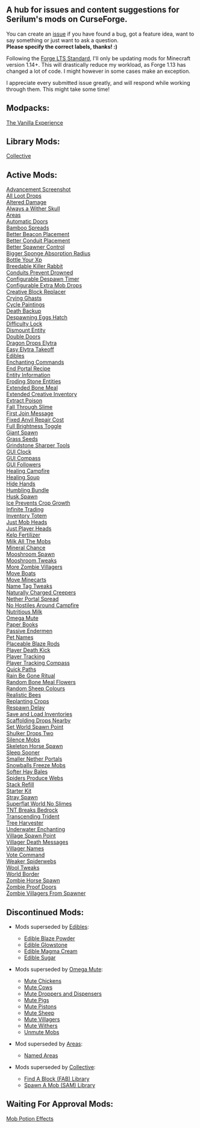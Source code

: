 ## A hub for issues and content suggestions for Serilum's mods on CurseForge.
You can create an [issue](https://github.com/ricksouth/serilum-mc-mods/issues/new/choose) if you have found a bug, got a feature idea, want to say something or just want to ask a question.<br>**Please specify the correct labels, thanks! :)**

Following the [Forge LTS Standard](https://www.minecraftforge.net/forum/topic/79304-112114-and-lts-system/), I'll only be updating mods for Minecraft version 1.14+. This will drastically reduce my workload, as Forge 1.13 has changed a lot of code. I might however in some cases make an exception.

I appreciate every submitted issue greatly, and will respond while working through them. This might take some time!

## Modpacks:
[The Vanilla Experience](https://curseforge.com/minecraft/modpacks/the-vanilla-experience)

## Library Mods:
[Collective](https://curseforge.com/minecraft/mc-mods/collective)

## Active Mods:
[Advancement Screenshot](https://curseforge.com/minecraft/mc-mods/advancement-screenshot)\
[All Loot Drops](https://curseforge.com/minecraft/mc-mods/all-loot-drops)\
[Altered Damage](https://curseforge.com/minecraft/mc-mods/altered-damage)\
[Always a Wither Skull](https://curseforge.com/minecraft/mc-mods/always-a-wither-skull)\
[Areas](https://curseforge.com/minecraft/mc-mods/areas)\
[Automatic Doors](https://curseforge.com/minecraft/mc-mods/automatic-doors)\
[Bamboo Spreads](https://curseforge.com/minecraft/mc-mods/bamboo-spreads)\
[Better Beacon Placement](https://curseforge.com/minecraft/mc-mods/better-beacon-placement)\
[Better Conduit Placement](https://curseforge.com/minecraft/mc-mods/better-conduit-placement)\
[Better Spawner Control](https://curseforge.com/minecraft/mc-mods/better-spawner-control)\
[Bigger Sponge Absorption Radius](https://curseforge.com/minecraft/mc-mods/bigger-sponge-absorption-radius)\
[Bottle Your Xp](https://curseforge.com/minecraft/mc-mods/bottle-your-xp)\
[Breedable Killer Rabbit](https://curseforge.com/minecraft/mc-mods/breedable-killer-rabbit)\
[Conduits Prevent Drowned](https://curseforge.com/minecraft/mc-mods/conduits-prevent-drowned)\
[Configurable Despawn Timer](https://curseforge.com/minecraft/mc-mods/configurable-despawn-timer)\
[Configurable Extra Mob Drops](https://curseforge.com/minecraft/mc-mods/configurable-extra-mob-drops)\
[Creative Block Replacer](https://curseforge.com/minecraft/mc-mods/creative-block-replacer)\
[Crying Ghasts](https://curseforge.com/minecraft/mc-mods/crying-ghasts)\
[Cycle Paintings](https://curseforge.com/minecraft/mc-mods/cycle-paintings)\
[Death Backup](https://curseforge.com/minecraft/mc-mods/death-backup)\
[Despawning Eggs Hatch](https://curseforge.com/minecraft/mc-mods/despawning-eggs-hatch)\
[Difficulty Lock](https://curseforge.com/minecraft/mc-mods/difficulty-lock)\
[Dismount Entity](https://curseforge.com/minecraft/mc-mods/dismount-entity)\
[Double Doors](https://curseforge.com/minecraft/mc-mods/double-doors)\
[Dragon Drops Elytra](https://curseforge.com/minecraft/mc-mods/dragon-drops-elytra)\
[Easy Elytra Takeoff](https://curseforge.com/minecraft/mc-mods/easy-elytra-takeoff)\
[Edibles](https://curseforge.com/minecraft/mc-mods/edibles)\
[Enchanting Commands](https://curseforge.com/minecraft/mc-mods/enchanting-commands)\
[End Portal Recipe](https://curseforge.com/minecraft/mc-mods/end-portal-recipe)\
[Entity Information](https://curseforge.com/minecraft/mc-mods/entity-information)\
[Eroding Stone Entities](https://curseforge.com/minecraft/mc-mods/eroding-stone-entities)\
[Extended Bone Meal](https://curseforge.com/minecraft/mc-mods/extended-bone-meal)\
[Extended Creative Inventory](https://curseforge.com/minecraft/mc-mods/extended-creative-inventory)\
[Extract Poison](https://curseforge.com/minecraft/mc-mods/extract-poison)\
[Fall Through Slime](https://curseforge.com/minecraft/mc-mods/fall-through-slime)\
[First Join Message](https://curseforge.com/minecraft/mc-mods/first-join-message)\
[Fixed Anvil Repair Cost](https://curseforge.com/minecraft/mc-mods/fixed-anvil-repair-cost)\
[Full Brightness Toggle](https://curseforge.com/minecraft/mc-mods/full-brightness-toggle)\
[Giant Spawn](https://curseforge.com/minecraft/mc-mods/giant-spawn)\
[Grass Seeds](https://curseforge.com/minecraft/mc-mods/grass-seeds)\
[Grindstone Sharper Tools](https://curseforge.com/minecraft/mc-mods/grindstone-sharper-tools)\
[GUI Clock](https://curseforge.com/minecraft/mc-mods/gui-clock)\
[GUI Compass](https://curseforge.com/minecraft/mc-mods/gui-compass)\
[GUI Followers](https://curseforge.com/minecraft/mc-mods/gui-followers)\
[Healing Campfire](https://curseforge.com/minecraft/mc-mods/healing-campfire)\
[Healing Soup](https://curseforge.com/minecraft/mc-mods/healing-soup)\
[Hide Hands](https://curseforge.com/minecraft/mc-mods/hide-hands)\
[Humbling Bundle](https://curseforge.com/minecraft/mc-mods/humbling-bundle)\
[Husk Spawn](https://curseforge.com/minecraft/mc-mods/husk-spawn)\
[Ice Prevents Crop Growth](https://curseforge.com/minecraft/mc-mods/ice-prevents-crop-growth)\
[Infinite Trading](https://curseforge.com/minecraft/mc-mods/infinite-trading)\
[Inventory Totem](https://curseforge.com/minecraft/mc-mods/inventory-totem)\
[Just Mob Heads](https://curseforge.com/minecraft/mc-mods/just-mob-heads)\
[Just Player Heads](https://curseforge.com/minecraft/mc-mods/just-player-heads)\
[Kelp Fertilizer](https://curseforge.com/minecraft/mc-mods/kelp-fertilizer)\
[Milk All The Mobs](https://curseforge.com/minecraft/mc-mods/milk-all-the-mobs)\
[Mineral Chance](https://curseforge.com/minecraft/mc-mods/mineral-chance)\
[Mooshroom Spawn](https://curseforge.com/minecraft/mc-mods/mooshroom-spawn)\
[Mooshroom Tweaks](https://curseforge.com/minecraft/mc-mods/mooshroom-tweaks)\
[More Zombie Villagers](https://curseforge.com/minecraft/mc-mods/more-zombie-villagers)\
[Move Boats](https://curseforge.com/minecraft/mc-mods/move-boats)\
[Move Minecarts](https://curseforge.com/minecraft/mc-mods/move-minecarts)\
[Name Tag Tweaks](https://curseforge.com/minecraft/mc-mods/name-tag-tweaks)\
[Naturally Charged Creepers](https://curseforge.com/minecraft/mc-mods/naturally-charged-creepers)\
[Nether Portal Spread](https://curseforge.com/minecraft/mc-mods/nether-portal-spread)\
[No Hostiles Around Campfire](https://curseforge.com/minecraft/mc-mods/no-hostiles-around-campfire)\
[Nutritious Milk](https://curseforge.com/minecraft/mc-mods/nutritious-milk)\
[Omega Mute](https://curseforge.com/minecraft/mc-mods/omega-mute)\
[Paper Books](https://curseforge.com/minecraft/mc-mods/paper-books)\
[Passive Endermen](https://curseforge.com/minecraft/mc-mods/passive-endermen)\
[Pet Names](https://curseforge.com/minecraft/mc-mods/pet-names)\
[Placeable Blaze Rods](https://curseforge.com/minecraft/mc-mods/placeable-blaze-rods)\
[Player Death Kick](https://curseforge.com/minecraft/mc-mods/player-death-kick)\
[Player Tracking](https://curseforge.com/minecraft/mc-mods/player-tracking)\
[Player Tracking Compass](https://curseforge.com/minecraft/mc-mods/player-tracking-compass)\
[Quick Paths](https://curseforge.com/minecraft/mc-mods/quick-paths)\
[Rain Be Gone Ritual](https://curseforge.com/minecraft/mc-mods/rain-be-gone-ritual)\
[Random Bone Meal Flowers](https://curseforge.com/minecraft/mc-mods/random-bone-meal-flowers)\
[Random Sheep Colours](https://curseforge.com/minecraft/mc-mods/random-sheep-colours)\
[Realistic Bees](https://curseforge.com/minecraft/mc-mods/realistic-bees)\
[Replanting Crops](https://curseforge.com/minecraft/mc-mods/replanting-crops)\
[Respawn Delay](https://curseforge.com/minecraft/mc-mods/respawn-delay)\
[Save and Load Inventories](https://curseforge.com/minecraft/mc-mods/save-and-load-inventories)\
[Scaffolding Drops Nearby](https://curseforge.com/minecraft/mc-mods/scaffolding-drops-nearby)\
[Set World Spawn Point](https://curseforge.com/minecraft/mc-mods/set-world-spawn-point)\
[Shulker Drops Two](https://curseforge.com/minecraft/mc-mods/shulker-drops-two)\
[Silence Mobs](https://curseforge.com/minecraft/mc-mods/silence-mobs)\
[Skeleton Horse Spawn](https://curseforge.com/minecraft/mc-mods/skeleton-horse-spawn)\
[Sleep Sooner](https://curseforge.com/minecraft/mc-mods/sleep-sooner)\
[Smaller Nether Portals](https://curseforge.com/minecraft/mc-mods/smaller-nether-portals)\
[Snowballs Freeze Mobs](https://curseforge.com/minecraft/mc-mods/snowballs-freeze-mobs)\
[Softer Hay Bales](https://curseforge.com/minecraft/mc-mods/softer-hay-bales)\
[Spiders Produce Webs](https://curseforge.com/minecraft/mc-mods/spiders-produce-webs)\
[Stack Refill](https://curseforge.com/minecraft/mc-mods/stack-refill)\
[Starter Kit](https://curseforge.com/minecraft/mc-mods/starter-kit)\
[Stray Spawn](https://curseforge.com/minecraft/mc-mods/stray-spawn)\
[Superflat World No Slimes](https://curseforge.com/minecraft/mc-mods/superflat-world-no-slimes)\
[TNT Breaks Bedrock](https://curseforge.com/minecraft/mc-mods/tnt-breaks-bedrock)\
[Transcending Trident](https://curseforge.com/minecraft/mc-mods/transcending-trident)\
[Tree Harvester](https://curseforge.com/minecraft/mc-mods/tree-harvester)\
[Underwater Enchanting](https://curseforge.com/minecraft/mc-mods/underwater-enchanting)\
[Village Spawn Point](https://curseforge.com/minecraft/mc-mods/village-spawn-point)\
[Villager Death Messages](https://curseforge.com/minecraft/mc-mods/villager-death-messages)\
[Villager Names](https://curseforge.com/minecraft/mc-mods/villager-names)\
[Vote Command](https://curseforge.com/minecraft/mc-mods/vote-command)\
[Weaker Spiderwebs](https://curseforge.com/minecraft/mc-mods/weaker-spiderwebs)\
[Wool Tweaks](https://curseforge.com/minecraft/mc-mods/wool-tweaks)\
[World Border](https://curseforge.com/minecraft/mc-mods/world-border)\
[Zombie Horse Spawn](https://curseforge.com/minecraft/mc-mods/zombie-horse-spawn)\
[Zombie Proof Doors](https://curseforge.com/minecraft/mc-mods/zombie-proof-doors)\
[Zombie Villagers From Spawner](https://curseforge.com/minecraft/mc-mods/zombie-villagers-from-spawner)

## Discontinued Mods:
- Mods superseded by [Edibles](https://curseforge.com/minecraft/mc-mods/edibles):
  - [Edible Blaze Powder](https://curseforge.com/minecraft/mc-mods/edible-blaze-powder)
  - [Edible Glowstone](https://curseforge.com/minecraft/mc-mods/edible-glowstone)
  - [Edible Magma Cream](https://curseforge.com/minecraft/mc-mods/edible-magma-cream)
  - [Edible Sugar](https://curseforge.com/minecraft/mc-mods/edible-sugar)

- Mods superseded by [Omega Mute](https://curseforge.com/minecraft/mc-mods/omega-mute):
  - [Mute Chickens](https://curseforge.com/minecraft/mc-mods/mute-chickens)
  - [Mute Cows](https://curseforge.com/minecraft/mc-mods/mute-cows)
  - [Mute Droppers and Dispensers](https://curseforge.com/minecraft/mc-mods/mute-droppers-and-dispensers)
  - [Mute Pigs](https://curseforge.com/minecraft/mc-mods/mute-pigs)
  - [Mute Pistons](https://curseforge.com/minecraft/mc-mods/mute-pistons)
  - [Mute Sheep](https://curseforge.com/minecraft/mc-mods/mute-sheep)
  - [Mute Villagers](https://curseforge.com/minecraft/mc-mods/mute-villagers)
  - [Mute Withers](https://curseforge.com/minecraft/mc-mods/mute-withers)
  - [Unmute Mobs](https://curseforge.com/minecraft/mc-mods/unmute-mobs)

- Mod superseded by [Areas](https://curseforge.com/minecraft/mc-mods/areas):
  - [Named Areas](https://curseforge.com/minecraft/mc-mods/named-areas)

- Mods superseded by [Collective](https://curseforge.com/minecraft/mc-mods/collective):
  - [Find A Block (FAB) Library](https://curseforge.com/minecraft/mc-mods/fab-library)
  - [Spawn A Mob (SAM) Library](https://curseforge.com/minecraft/mc-mods/sam-library)


## Waiting For Approval Mods:
[Mob Potion Effects](https://curseforge.com/minecraft/mc-mods/mob-potion-effects)
